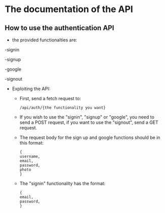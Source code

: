
#  The documentation of the API

  

## How to use the authentication API

  

* the provided functionalties are:

-signin

-signup

-google

-signout

  

* Exploiting the API:

	- First, send a fetch request to:

		`/api/auth/{the functionality you want}`

	- If you wish to use the "signin", "signup" or "google", you need to send a POST request, if you want to use the "signout", send a GET request.

	- The request body for the sign up and google functions should be in this format:

		```
		{
		username,
		email,
		password,
		photo
		} 
		```
	- The "signin" functionality has the format:
		 ```
		{
		email,
		password,
		} 
		```

